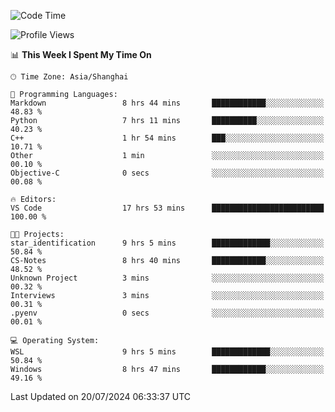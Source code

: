 <!--START_SECTION:waka-->
![Code Time](http://img.shields.io/badge/Code%20Time-1%2C860%20hrs%2040%20mins-blue)

![Profile Views](http://img.shields.io/badge/Profile%20Views-2-blue)

📊 **This Week I Spent My Time On** 

```text
🕑︎ Time Zone: Asia/Shanghai

💬 Programming Languages: 
Markdown                 8 hrs 44 mins       ████████████░░░░░░░░░░░░░   48.83 % 
Python                   7 hrs 11 mins       ██████████░░░░░░░░░░░░░░░   40.23 % 
C++                      1 hr 54 mins        ███░░░░░░░░░░░░░░░░░░░░░░   10.71 % 
Other                    1 min               ░░░░░░░░░░░░░░░░░░░░░░░░░   00.10 % 
Objective-C              0 secs              ░░░░░░░░░░░░░░░░░░░░░░░░░   00.08 % 

🔥 Editors: 
VS Code                  17 hrs 53 mins      █████████████████████████   100.00 % 

🐱‍💻 Projects: 
star_identification      9 hrs 5 mins        █████████████░░░░░░░░░░░░   50.84 % 
CS-Notes                 8 hrs 40 mins       ████████████░░░░░░░░░░░░░   48.52 % 
Unknown Project          3 mins              ░░░░░░░░░░░░░░░░░░░░░░░░░   00.32 % 
Interviews               3 mins              ░░░░░░░░░░░░░░░░░░░░░░░░░   00.31 % 
.pyenv                   0 secs              ░░░░░░░░░░░░░░░░░░░░░░░░░   00.01 % 

💻 Operating System: 
WSL                      9 hrs 5 mins        █████████████░░░░░░░░░░░░   50.84 % 
Windows                  8 hrs 47 mins       ████████████░░░░░░░░░░░░░   49.16 % 
```


 Last Updated on 20/07/2024 06:33:37 UTC
<!--END_SECTION:waka-->